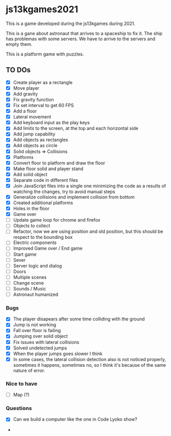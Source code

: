 # js13kgames2021
This is a game developed during the js13kgames during 2021.

This is a gane about astronaut that arrives to a spaceship to fix it. The ship has problemas with some servers. We
have to arrive to the servers and empty them.

This is a platform game with puzzles.

## TO DOs

* [x] Create player as a rectangle
* [x] Move player
* [x] Add gravity
* [x] Fix gravity function
* [x] Fix set interval to get 60 FPS
* [x] Add a floor
* [x] Lateral movement
* [x] Add keyboard input as the play keys
* [x] Add limits to the screen, at the top and each horizontal side
* [x] Add jump capability
* [x] Add objects as rectangles
* [x] Add objects as circle
* [x] Solid objects => Collisions
* [x] Platforms
* [x] Convert floor to platform and draw the floor
* [x] Make floor solid and player stand
* [x] Add solid object
* [x] Separate code in different files
* [x] Join JavaScript files into a single one minimizing the code as a results of watching the changes, try to avoid manual steps
* [x] Generalize collisions and implement collision from bottom
* [x] Created additional platforms
* [x] Holes in the floor
* [x] Game over
* [ ] Update game loop for chrome and firefox
* [ ] Objects to collect
* [ ] Refactor, now we are using position and old position, but this should be respect to the bounding box
* [ ] Electric components
* [ ] Improved Game over / End game
* [ ] Start game
* [ ] Sever
* [ ] Server logic and dialog
* [ ] Doors
* [ ] Multiple scenes
* [ ] Change scene
* [ ] Sounds / Music
* [ ] Astronaut humanized

### Bugs

* [x] The player disapears after some time colliding with the ground
* [x] Jump is not working
* [x] Fall over floor is failing
* [x] Jumping over solid object
* [x] Fix issues with lateral collisions
* [x] Solved undetected jumps
* [x] When the player jumps goes slower I think
* [x] In some cases, the lateral collision detection also is not noticed properly, sometimes it happens, sometimes no, so I think it's because of the same nature of error.

### Nice to have

* [ ] Map (?)

### Questions

* [x] Can we build a computer like the one in Code Lyoko show?
* 
